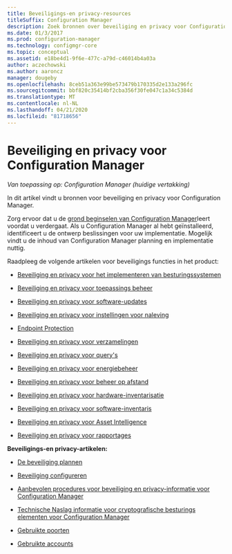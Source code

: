 ```yaml
---
title: Beveiligings-en privacy-resources
titleSuffix: Configuration Manager
description: Zoek bronnen over beveiliging en privacy voor Configuration Manager.
ms.date: 01/3/2017
ms.prod: configuration-manager
ms.technology: configmgr-core
ms.topic: conceptual
ms.assetid: e18be4d1-9f6e-477c-a79d-c46014b4a03a
author: aczechowski
ms.author: aaroncz
manager: dougeby
ms.openlocfilehash: 8ceb51a363e99be573479b170335d2e133a296fc
ms.sourcegitcommit: bbf820c35414bf2cba356f30fe047c1a34c5384d
ms.translationtype: MT
ms.contentlocale: nl-NL
ms.lasthandoff: 04/21/2020
ms.locfileid: "81718656"
---
```

# <a name="security-and-privacy-for-configuration-manager"></a>Beveiliging en privacy voor Configuration Manager

*Van toepassing op: Configuration Manager (huidige vertakking)*

In dit artikel vindt u bronnen voor beveiliging en privacy voor Configuration Manager.  

 Zorg ervoor dat u de [grond beginselen van Configuration Manager](../../../core/understand/fundamentals.md)leert voordat u verdergaat. Als u Configuration Manager al hebt geïnstalleerd, identificeert u de ontwerp beslissingen voor uw implementatie. Mogelijk vindt u de inhoud van Configuration Manager planning en implementatie nuttig.  

 Raadpleeg de volgende artikelen voor beveiligings functies in het product:  

-   [Beveiliging en privacy voor het implementeren van besturingssystemen](../../../osd/plan-design/security-and-privacy-for-operating-system-deployment.md)  

-   [Beveiliging en privacy voor toepassings beheer](../../../apps/plan-design/security-and-privacy-for-application-management.md)  

-   [Beveiliging en privacy voor software-updates](../../../sum/plan-design/security-and-privacy-for-software-updates.md)  

-   [Beveiliging en privacy voor instellingen voor naleving](../../../compliance/plan-design/security-and-privacy-for-compliance-settings.md)  

-   [Endpoint Protection](../../../protect/deploy-use/endpoint-protection.md)  

-   [Beveiliging en privacy voor verzamelingen](../../../core/clients/manage/collections/security-and-privacy-for-collections.md)  

-   [Beveiliging en privacy voor query's](../../../core/servers/manage/security-and-privacy-for-queries.md)  

-   [Beveiliging en privacy voor energiebeheer](../../../core/clients/manage/power/security-and-privacy-for-power-management.md)  

-   [Beveiliging en privacy voor beheer op afstand](../../../core/clients/manage/remote-control/security-and-privacy-for-remote-control.md)  

-   [Beveiliging en privacy voor hardware-inventarisatie](../../../core/clients/manage/inventory/security-and-privacy-for-hardware-inventory.md)  

-   [Beveiliging en privacy voor software-inventaris](../../../core/clients/manage/inventory/security-and-privacy-for-software-inventory.md)  

-   [Beveiliging en privacy voor Asset Intelligence](../../../core/clients/manage/asset-intelligence/security-and-privacy-for-asset-intelligence.md)  

-   [Beveiliging en privacy voor rapportages](../../../core/servers/manage/planning-for-reporting.md#security-and-privacy)  



 **Beveiligings-en privacy-artikelen:**  

-   [De beveiliging plannen](../../../core/plan-design/security/plan-for-security.md)  

-   [Beveiliging configureren](../../../core/plan-design/security/configure-security.md)  


-   [Aanbevolen procedures voor beveiliging en privacy-informatie voor Configuration Manager](../../../core/plan-design/security/security-best-practices-and-privacy-information.md)  

-   [Technische Naslag informatie voor cryptografische besturings elementen voor Configuration Manager](cryptographic-controls-technical-reference.md)  

-   [Gebruikte poorten](../../../core/plan-design/hierarchy/ports.md)  

-   [Gebruikte accounts](../../../core/plan-design/hierarchy/accounts.md)  
